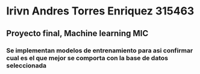 # Irivn Andres Torres Enriquez 315463
## Proyecto final, Machine learning MIC
### Se implementan modelos de entrenamiento para asi confirmar cual es el que mejor se comporta con la base de datos seleccionada
